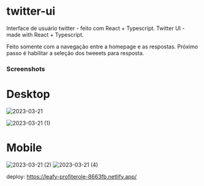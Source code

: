 # twitter-ui
Interface de usuário twitter - feito com React + Typescript. Twitter UI - made with React + Typescript.

Feito somente com a navegação entre a homepage e as respostas. Próximo passo é habilitar a seleção dos tweeets para resposta.

### Screenshots

# Desktop


![2023-03-21](https://user-images.githubusercontent.com/104312621/226622431-ceabf1b6-678f-4c66-9524-fbb35bdeb408.png)


![2023-03-21 (1)](https://user-images.githubusercontent.com/104312621/226622660-287ea71b-ef76-4c85-9dff-a736776bc2a0.png)

# Mobile


![2023-03-21 (2)](https://user-images.githubusercontent.com/104312621/226623164-94f3a329-886a-45be-931a-eb84b7e0279b.png)
![2023-03-21 (4)](https://user-images.githubusercontent.com/104312621/226623220-531da7e3-39c8-4d8e-a7fa-5c4b87cd7618.png)


deploy:
https://leafy-profiterole-8663fb.netlify.app/
